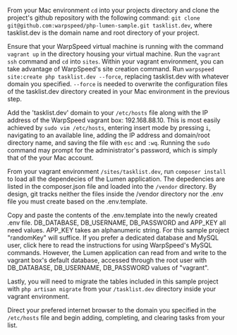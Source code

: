 From your Mac environment `cd` into your projects directory and clone the project's github repository with the following command:
`git clone git@github.com:warpspeed/php-lumen-sample.git tasklist.dev`, where tasklist.dev is the domain name and root directory of your project.

Ensure that your WarpSpeed virtual machine is running with the command `vagrant up` in the directory housing your virtual machine. Run the `vagrant ssh` command and `cd` into `sites`. Within your vagrant environment, you can take advantage of WarpSpeed's site creation command. Run `warpspeed site:create php tasklist.dev --force`, replacing tasklist.dev with whatever domain you specified. `--force` is needed to overwrite the configuration files of the tasklist.dev directory created in your Mac environment in the previous step.

Add the 'tasklist.dev' domain to your `/etc/hosts` file along with the IP address of the WarpSpeed vagrant box: 192.168.88.10. This is most easily achieved by `sudo vim /etc/hosts`, entering insert mode by pressing `i`, navigating to an available line, adding the IP address and domain/root directory name, and saving the file with `esc` and `:wq`. Running the `sudo` command may prompt for the administrator's password, which is simply that of the your Mac account.

From your vagrant environment `/sites/tasklist.dev`, run `composer install` to load all the dependecies of the Lumen application. The depedencies are listed in the composer.json file and loaded into the `/vendor` directory. By design, git tracks neither the files inside the /vendor directory nor the .env file you must create based on the .env.template.

Copy and paste the contents of the .env.template into the newly created .env file. DB_DATABASE, DB_USERNAME, DB_PASSWORD and APP_KEY all need values. APP_KEY takes an alphanumeric string. For this sample project "randomKey" will suffice. If you prefer a dedicated database and MySQL user, click here to read the instructions for using WarpSpeed's MySQL commands. However, the Lumen application can read from and write to the vagrant box's default database, accessed through the root user with DB_DATABASE,  DB_USERNAME, DB_PASSWORD values of "vagrant".

Lastly, you will need to migrate the tables included in this sample project with `php artisan migrate` from your `/tasklist.dev` directory inside your vagrant environment.

Direct your prefered internet browser to the domain you specified in the `/etc/hosts` file and begin adding, completing, and clearing tasks from your list.
